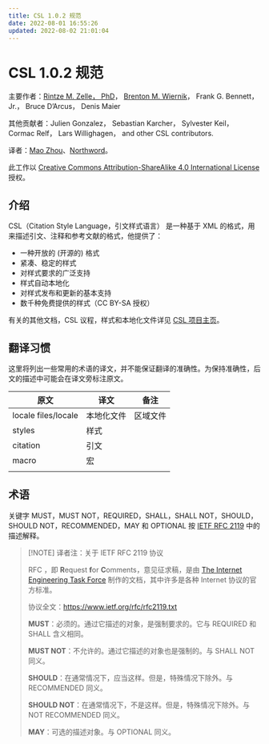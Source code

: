 ```yaml
---
title: CSL 1.0.2 规范
date: 2022-08-01 16:55:26
updated: 2022-08-02 21:01:04
---
```


# CSL 1.0.2 规范

主要作者：[Rintze M. Zelle， PhD](https://twitter.com/rintzezelle)， [Brenton M. Wiernik](https://twitter.com/bmwiernik)， Frank G. Bennett， Jr.， Bruce D’Arcus， Denis Maier

其他贡献者：Julien Gonzalez， Sebastian Karcher， Sylvester Keil， Cormac Relf， Lars Willighagen， and other CSL contributors.

译者：[Mao Zhou](https://github.com/ZMAlt)、[Northword](https://github.com/northword)。

此工作以 [Creative Commons Attribution-ShareAlike 4.0 International License](https://creativecommons.org/licenses/by-sa/4.0/) 授权。

## 介绍

CSL（Citation Style Language，引文样式语言） 是一种基于 XML 的格式，用来描述引文、注释和参考文献的格式，他提供了：

- 一种开放的 (开源的) 格式
- 紧凑、稳定的样式
- 对样式要求的广泛支持
- 样式自动本地化
- 对样式发布和更新的基本支持
- 数千种免费提供的样式（CC BY-SA 授权）

有关的其他文档，CSL 议程，样式和本地化文件详见 [CSL 项目主页](https://citationstyles.org/)。

## 翻译习惯

这里将列出一些常用的术语的译文，并不能保证翻译的准确性。为保持准确性，后文的描述中可能会在译文旁标注原文。

| 原文                | 译文       | 备注     |
| ------------------- | ---------- | -------- |
| locale files/locale | 本地化文件 | 区域文件 |
| styles              | 样式       |          |
| citation            | 引文       |          |
| macro               | 宏         |          |
|                     |            |          |

## 术语

关键字 MUST，MUST NOT，REQUIRED，SHALL，SHALL NOT，SHOULD，SHOULD NOT，RECOMMENDED，MAY 和 OPTIONAL 按 [IETF RFC 2119](http://tools.ietf.org/html/rfc2119) 中的描述解释。

> [!NOTE] 译者注：关于 IETF RFC 2119 协议
> 
> RFC ，即 **R**equest **f**or **C**omments，意见征求稿，是由 [The Internet Engineering Task Force](http://www.ietf.org/) 制作的文档，其中许多是各种 Internet 协议的官方标准。
> 
> 协议全文：https://www.ietf.org/rfc/rfc2119.txt
> 
> **MUST**：必须的。通过它描述的对象，是强制要求的。它与 REQUIRED 和 SHALL 含义相同。
>  
> **MUST NOT**：不允许的。通过它描述的对象也是强制的。与 SHALL NOT 同义。
> 
> **SHOULD**：在通常情况下，应当这样。但是，特殊情况下除外。与 RECOMMENDED 同义。
> 
> **SHOULD NOT**：在通常情况下，不是这样。但是，特殊情况下除外。与 NOT RECOMMENDED 同义。
> 
> **MAY**：可选的描述对象。与 OPTIONAL 同义。
